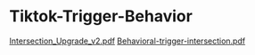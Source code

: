 # Tiktok-Trigger-Behavior
[Intersection_Upgrade_v2.pdf](https://github.com/user-attachments/files/22319988/Intersection_Upgrade_v2.pdf)
[Behavioral-trigger-intersection.pdf](https://github.com/user-attachments/files/22319946/Behavioral-trigger-intersection.pdf)

